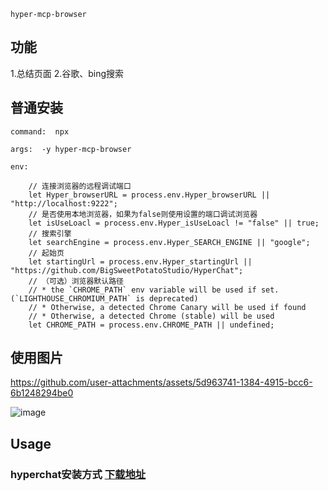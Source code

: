 ```
hyper-mcp-browser
```

## 功能

1.总结页面
2.谷歌、bing搜索

## 普通安装

```
command:  npx

args:  -y hyper-mcp-browser

env:  

    // 连接浏览器的远程调试端口
    let Hyper_browserURL = process.env.Hyper_browserURL || "http://localhost:9222";
    // 是否使用本地浏览器，如果为false则使用设置的端口调试浏览器
    let isUseLoacl = process.env.Hyper_isUseLoacl != "false" || true;
    // 搜索引擎
    let searchEngine = process.env.Hyper_SEARCH_ENGINE || "google";
    // 起始页
    let startingUrl = process.env.Hyper_startingUrl || "https://github.com/BigSweetPotatoStudio/HyperChat";
    // （可选）浏览器默认路径
    // * the `CHROME_PATH` env variable will be used if set. (`LIGHTHOUSE_CHROMIUM_PATH` is deprecated)
    // * Otherwise, a detected Chrome Canary will be used if found
    // * Otherwise, a detected Chrome (stable) will be used
    let CHROME_PATH = process.env.CHROME_PATH || undefined;
```

## 使用图片


https://github.com/user-attachments/assets/5d963741-1384-4915-bcc6-6b1248294be0

![image](https://github.com/user-attachments/assets/f92221bf-e273-4fdb-aa18-e98f7866dc1d)




## Usage

### hyperchat安装方式  [下载地址](https://github.com/BigSweetPotatoStudio/HyperChat)



